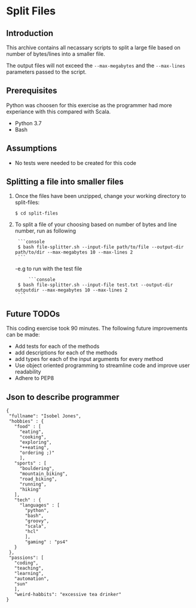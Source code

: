 # Split Files

## Introduction

This archive contains all necassary scripts to split a large file based on number of bytes/lines into a smaller file. 

The output files will not exceed the `--max-megabytes` and the `--max-lines` parameters passed to the script. 

## Prerequisites

Python was choosen for this exercise as the programmer had more experiance with this compared with Scala.

  - Python 3.7
  - Bash

## Assumptions

- No tests were needed to be created for this code

## Splitting a file into smaller files

1. Once the files have been unzipped, change your working directory to split-files:
    ```console
    $ cd split-files
    ```

2. To split a file of your choosing based on number of bytes and line number, run as following


        ```console
        $ bash file-splitter.sh --input-file path/to/file --output-dir path/to/dir --max-megabytes 10 --max-lines 2
        ```
        
    -e.g to run with the test file
    
            ```console
        $ bash file-splitter.sh --input-file test.txt --output-dir outputdir --max-megabytes 10 --max-lines 2
        ```
## Future TODOs

This coding exercise took 90 minutes. The following future improvements can be made:

 - Add tests for each of the methods
 - add descriptions for each of the methods
 - add types for each of the input arguments for every method
 - Use object oriented programming to streamline code and improve user readability
 - Adhere to PEP8
 
 ## Json to describe programmer
 
 ```
 {
  "fullname": "Isobel Jones",
  "hobbies" : {
    "food" : [
      "eating",
      "cooking", 
      "exploring",
      "++eating",
      "ordering ;)"
      ],
    "sports" : [
      "bouldering",
      "mountain_biking",
      "road_biking",
      "running",
      "hiking"
    ],
    "tech" : {
      "languages" : [
        "python",
        "bash", 
        "groovy", 
        "scala", 
        "hcl"
        ],
        "gaming" : "ps4"
    }
  },
  "passions": [
    "coding",
    "teaching",
    "learning",
    "automation",
    "sun"
    ],
    "weird-habbits": "excessive tea drinker"
}
```
 

